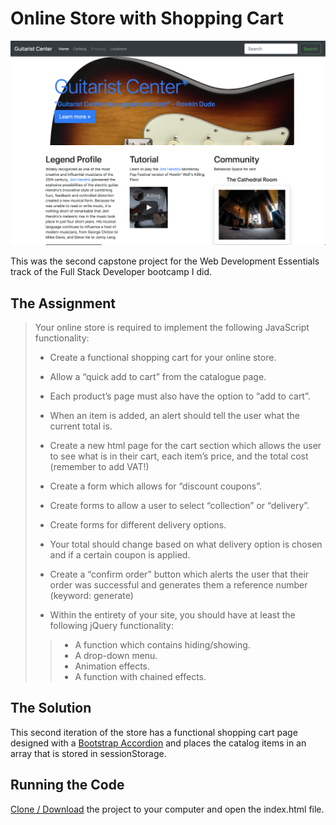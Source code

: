 # Online Store with Shopping Cart

![](Images/guitarist.center.screenshot.png)

This was the second capstone project for the Web Development Essentials track of the Full Stack Developer bootcamp I did.

## The Assignment
> Your online store is required to implement the following JavaScript functionality:
> * Create a functional shopping cart for your online store.
> * Allow a “quick add to cart” from the catalogue page.
> * Each product’s page must also have the option to “add to cart”.
> * When an item is added, an alert should tell the user what the current total is.
> * Create a new html page for the cart section which allows the user to see what is in their cart, each item’s price, and the total cost (remember to add VAT!)
> * Create a form which allows for “discount coupons”.
> * Create forms to allow a user to select “collection” or “delivery”.
> * Create forms for different delivery options.
> * Your total should change based on what delivery option is chosen and if a certain coupon is applied.
> * Create a “confirm order” button which alerts the user that their order was successful and generates them a reference number (keyword: generate)
>
> * Within the entirety of your site, you should have at least the following jQuery functionality:
> > * A function which contains hiding/showing.
> > * A drop-down menu.
> > * Animation effects.
> > * A function with chained effects.

## The Solution
This second iteration of the store has a functional shopping cart page designed with a [Bootstrap Accordion](https://getbootstrap.com/docs/4.0/components/collapse/#accordion-example) and places the catalog items in an array that is stored in sessionStorage.

## Running the Code

[Clone / Download](https://github.com/dh4u/bootcamp-guitar-store/tree/v2.0) the project to your computer and open the index.html file.